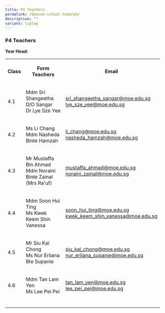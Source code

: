 ```yaml
---
title: P4 Teachers
permalink: /beacon-school-team/p4/
description: ""
variant: tiptap
---
```

<h3>P4 Teachers</h3>
<p><strong>Year Head:</strong>
</p>
<table style="minWidth: 75px">
<colgroup>
<col>
<col>
<col>
</colgroup>
<tbody>
<tr>
<th rowspan="1" colspan="1">
<p><strong>Class</strong>
</p>
</th>
<th rowspan="1" colspan="1">
<p><strong>Form Teachers</strong>
</p>
</th>
<th rowspan="1" colspan="1">
<p><strong>Email</strong>
</p>
</th>
</tr>
<tr>
<td rowspan="1" colspan="1">
<p>4.1</p>
</td>
<td rowspan="1" colspan="1">
<p>Mdm Sri Shangeetha D/O Sangar
<br>Dr Lye Sze Yee</p>
</td>
<td rowspan="1" colspan="1">
<p><a href="mailto:sri_shangeetha_sangar@moe.edu.sg" rel="noopener noreferrer nofollow" target="_blank">sri_shangeetha_sangar@moe.edu.sg</a> 
<br><a href="mailto:lye_sze_yee@moe.edu.sg" rel="noopener noreferrer nofollow" target="_blank">lye_sze_yee@moe.edu.sg</a>
</p>
</td>
</tr>
<tr>
<td rowspan="1" colspan="1">
<p>4.2</p>
</td>
<td rowspan="1" colspan="1">
<p>Ms Li Chang
<br>Mdm Nasheda Binte Hamzah</p>
</td>
<td rowspan="1" colspan="1">
<p><a href="mailto:li_chang@moe.edu.sg" rel="noopener noreferrer nofollow" target="_blank">li_chang@moe.edu.sg</a> 
<br><a href="mailto:nasheda_hamzah@moe.edu.sg" rel="noopener noreferrer nofollow" target="_blank">nasheda_hamzah@moe.edu.sg</a>
</p>
</td>
</tr>
<tr>
<td rowspan="1" colspan="1">
<p>4.3</p>
</td>
<td rowspan="1" colspan="1">
<p>Mr Mustaffa Bin Ahmad
<br>Mdm Noraini Binte Zainal (Mrs Ra'uf)</p>
</td>
<td rowspan="1" colspan="1">
<p><a href="mailto:mustaffa_ahmad@moe.edu.sg" rel="noopener noreferrer nofollow" target="_blank">mustaffa_ahmad@moe.edu.sg</a> 
<br><a href="mailto:noraini_zainal@moe.edu.sg" rel="noopener noreferrer nofollow" target="_blank">noraini_zainal@moe.edu.sg</a>
</p>
</td>
</tr>
<tr>
<td rowspan="1" colspan="1">
<p>4.4</p>
</td>
<td rowspan="1" colspan="1">
<p>Mdm Soon Hui Ting
<br>Ms Kwek Keem Shin Vanessa</p>
</td>
<td rowspan="1" colspan="1">
<p><a href="mailto:soon_hui_ting@moe.edu.sg" rel="noopener noreferrer nofollow" target="_blank">soon_hui_ting@moe.edu.sg</a> 
<br><a href="mailto:kwek_keem_shin_vanessa@moe.edu.sg" rel="noopener noreferrer nofollow" target="_blank">kwek_keem_shin_vanessa@moe.edu.sg</a>
</p>
</td>
</tr>
<tr>
<td rowspan="1" colspan="1">
<p>4.5</p>
</td>
<td rowspan="1" colspan="1">
<p>Mr Siu Kai Chong
<br>Ms Nur Erliana Bte Supanie</p>
</td>
<td rowspan="1" colspan="1">
<p><a href="mailto:siu_kai_chong@moe.edu.sg" rel="noopener noreferrer nofollow" target="_blank">siu_kai_chong@moe.edu.sg</a> 
<br><a href="mailto:nur_erliana_supanie@moe.edu.sg" rel="noopener noreferrer nofollow" target="_blank">nur_erliana_supanie@moe.edu.sg</a>
</p>
</td>
</tr>
<tr>
<td rowspan="1" colspan="1">
<p>4.6</p>
</td>
<td rowspan="1" colspan="1">
<p>Mdm Tan Lam Yen
<br>Ms Lee Pei Pei</p>
</td>
<td rowspan="1" colspan="1">
<p><a href="mailto:tan_lam_yen@moe.edu.sg" rel="noopener noreferrer nofollow" target="_blank">tan_lam_yen@moe.edu.sg</a> 
<br><a href="mailto:lee_pei_pei@moe.edu.sg" rel="noopener noreferrer nofollow" target="_blank">lee_pei_pei@moe.edu.sg</a>
</p>
</td>
</tr>
<tr>
<td rowspan="1" colspan="1">
<p></p>
</td>
<td rowspan="1" colspan="1">
<p></p>
</td>
<td rowspan="1" colspan="1">
<p></p>
</td>
</tr>
</tbody>
</table>
<p></p>